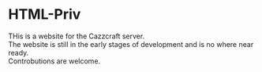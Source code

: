 # HTML-Priv
THis is a website for the Cazzcraft server. <br/>
The website is still in the early stages of development and is no where near ready.<br/>
Controbutions are welcome.
